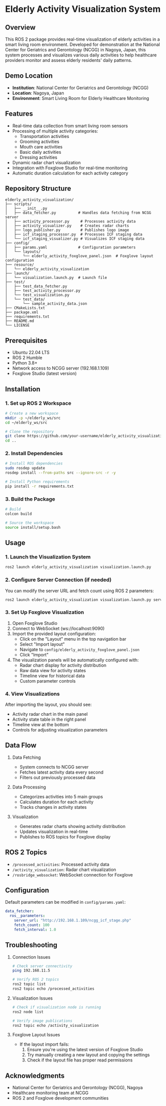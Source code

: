 # Elderly Activity Visualization System

## Overview
This ROS 2 package provides real-time visualization of elderly activities in a smart living room environment. Developed for demonstration at the National Center for Geriatrics and Gerontology (NCGG) in Nagoya, Japan, this system processes and visualizes various daily activities to help healthcare providers monitor and assess elderly residents' daily patterns.

## Demo Location
- **Institution**: National Center for Geriatrics and Gerontology (NCGG)
- **Location**: Nagoya, Japan
- **Environment**: Smart Living Room for Elderly Healthcare Monitoring

## Features
- Real-time data collection from smart living room sensors
- Processing of multiple activity categories:
  - Transportation activities
  - Grooming activities
  - Mouth care activities
  - Basic daily activities
  - Dressing activities
- Dynamic radar chart visualization
- Integration with Foxglove Studio for real-time monitoring
- Automatic duration calculation for each activity category

## Repository Structure
```
elderly_activity_visualization/
├── scripts/
│   ├── __init__.py
│   ├── data_fetcher.py          # Handles data fetching from NCGG server
│   ├── activity_processor.py     # Processes activity data
│   ├── activity_visualizer.py    # Creates radar charts
│   ├── logo_publisher.py         # Publishes logo image
│   ├── icf_staging_processor.py  # Processes ICF staging data
│   └── icf_staging_visualizer.py # Visualizes ICF staging data
├── config/
│   ├── params.yaml              # Configuration parameters
│   └── layouts/
│       └── elderly_activity_foxglove_panel.json  # Foxglove layout configuration
├── resource/
│   └── elderly_activity_visualization
├── launch/
│   └── visualization.launch.py  # Launch file
├── test/
│   ├── test_data_fetcher.py
│   ├── test_activity_processor.py
│   └── test_visualization.py
│   └── test_data/
│       └── sample_activity_data.json
├── CMakeLists.txt
├── package.xml
├── requirements.txt
├── README.md
└── LICENSE
```

## Prerequisites
- Ubuntu 22.04 LTS
- ROS 2 Humble
- Python 3.8+
- Network access to NCGG server (192.168.1.109)
- Foxglove Studio (latest version)

## Installation

### 1. Set up ROS 2 Workspace
```bash
# Create a new workspace
mkdir -p ~/elderly_ws/src
cd ~/elderly_ws/src

# Clone the repository
git clone https://github.com/your-username/elderly_activity_visualization.git
cd ..
```

### 2. Install Dependencies
```bash
# Install ROS dependencies
sudo rosdep update
rosdep install --from-paths src --ignore-src -r -y

# Install Python requirements
pip install -r requirements.txt
```

### 3. Build the Package
```bash
# Build
colcon build

# Source the workspace
source install/setup.bash
```

## Usage

### 1. Launch the Visualization System
```bash
ros2 launch elderly_activity_visualization visualization.launch.py
```

### 2. Configure Server Connection (if needed)
You can modify the server URL and fetch count using ROS 2 parameters:
```bash
ros2 launch elderly_activity_visualization visualization.launch.py server_url:=http://192.168.1.109/ncgg_icf_stage.php fetch_count:=100
```

### 3. Set Up Foxglove Visualization
1. Open Foxglove Studio
2. Connect to WebSocket (ws://localhost:9090)
3. Import the provided layout configuration:
   - Click on the "Layout" menu in the top navigation bar
   - Select "Import layout"
   - Navigate to `config/elderly_activity_foxglove_panel.json`
   - Click "Import"
4. The visualization panels will be automatically configured with:
   - Radar chart display for activity distribution
   - Raw data view for activity states
   - Timeline view for historical data
   - Custom parameter controls

### 4. View Visualizations
After importing the layout, you should see:
- Activity radar chart in the main panel
- Activity state table in the right panel
- Timeline view at the bottom
- Controls for adjusting visualization parameters

## Data Flow
1. Data Fetching
   - System connects to NCGG server
   - Fetches latest activity data every second
   - Filters out previously processed data

2. Data Processing
   - Categorizes activities into 5 main groups
   - Calculates duration for each activity
   - Tracks changes in activity states

3. Visualization
   - Generates radar charts showing activity distribution
   - Updates visualization in real-time
   - Publishes to ROS topics for Foxglove display

## ROS 2 Topics
- `/processed_activities`: Processed activity data
- `/activity_visualization`: Radar chart visualization
- `/rosbridge_websocket`: WebSocket connection for Foxglove

## Configuration
Default parameters can be modified in `config/params.yaml`:
```yaml
data_fetcher:
  ros__parameters:
    server_url: "http://192.168.1.109/ncgg_icf_stage.php"
    fetch_count: 100
    fetch_interval: 1.0
```

## Troubleshooting
1. Connection Issues
   ```bash
   # Check server connectivity
   ping 192.168.11.5
   
   # Verify ROS 2 topics
   ros2 topic list
   ros2 topic echo /processed_activities
   ```

2. Visualization Issues
   ```bash
   # Check if visualization node is running
   ros2 node list
   
   # Verify image publications
   ros2 topic echo /activity_visualization
   ```

3. Foxglove Layout Issues
   - If the layout import fails:
     1. Ensure you're using the latest version of Foxglove Studio
     2. Try manually creating a new layout and copying the settings
     3. Check if the layout file has proper read permissions

## Acknowledgments
- National Center for Geriatrics and Gerontology (NCGG), Nagoya
- Healthcare monitoring team at NCGG
- ROS 2 and Foxglove development communities
